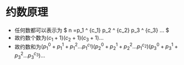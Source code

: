 # 约数原理
* 任何数都可以表示为 $ n =p_1 ^ {c_1} p_2 ^ {c_2} p_3 ^ {c_3} ... $
* 故约数个数为$(c_1+1)(c_2+1)(c_3+1)...$
* 故约数和为$(p_1 ^ 0 + p_1 ^ 1 + p_1^2... p_1^{c_1})(p_2 ^ 0 + p_2 ^ 1 + p_2^2... p_1^{c_2})(p_3 ^ 0 + p_3 ^ 1 + p_3^2... p_3^{c_3})...$


